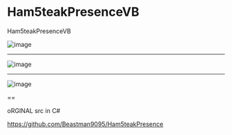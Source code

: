 # Ham5teakPresenceVB
Ham5teakPresenceVB

![image](https://user-images.githubusercontent.com/74623428/208123536-95d44279-ed69-4501-b67a-6fe1dd748b4f.png)

-- --

![image](https://user-images.githubusercontent.com/74623428/208123628-ae8c37c0-6519-4139-bbae-6e29607dbaff.png)

-- --
![image](https://user-images.githubusercontent.com/74623428/208123695-3eaa0007-2350-415d-a64a-7556ab6ee82f.png)

==

oRGINAL src in C#

https://github.com/Beastman9095/Ham5teakPresence
